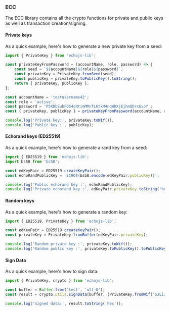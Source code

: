 ### ECC
The ECC library contains all the crypto functions for private and public keys as well as transaction creation/signing.

#### Private keys
As a quick example, here's how to generate a new private key from a seed:

```javascript
import { PrivateKey } from 'echojs-lib';

const privateKeyFromPassword = (accountName, role, password) => {
  	const seed = `${accountName}${role}${password}`;
  	const privateKey = PrivateKey.fromSeed(seed);
  	const publicKey = privateKey.toPublicKey().toString();
 	return { privateKey, publicKey };
};

const accountName = 'testusername42';
const role = 'active';
const password = 'P5KDbEubFQS4cNtimMMnTL6tkM4nqWDXjEjhmQDrxGvoY';
const { privateKey, publicKey } = privateKeyFromPassword(accountName, role, password);

console.log('Private key:', privateKey.toWif());
console.log('Public key :', publicKey);
```

#### Echorand keys (ED25519)
As a quick example, here's how to generate a rand key from a seed:

```javascript
import { ED25519 } from 'echojs-lib';
import bs58 from 'bs58';

const edKeyPair = ED25519.createKeyPair();
const echoRandPublicKey = `ECHO${bs58.encode(edKeyPair.publicKey)}`;

console.log('Public echorand key :', echoRandPublicKey);
console.log('Private echorand key :', edKeyPair.privateKey.toString('hex'));
```

#### Random keys
As a quick example, here's how to generate a random key:

```javascript
import { ED25519, PrivateKey } from 'echojs-lib';

const edKeyPair = ED25519.createKeyPair();
const privateKey = PrivateKey.fromBuffer(edKeyPair.privateKey);

console.log('Random private key :', privateKey.toWif());
console.log('Random public key :', privateKey.toPublicKey().toPublicKeyString());
```

#### Sign Data

As a quick example, here's how to sign data:

```javascript
import { PrivateKey, crypto } from 'echojs-lib';

const buffer = Buffer.from('test', 'utf-8');
const result = crypto.utils.signData(buffer, [PrivateKey.fromWif('5JLi3M4H9qY3FMTyGW9TCC92ebbqNo36sUHwJqpKxvJMWN2XwbH')]);

console.log('Signed data:', result.toString('hex'));
```

